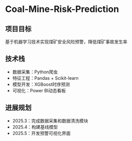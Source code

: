 # Coal-Mine-Risk-Prediction
## 项目目标  
基于机器学习技术实现煤矿安全风险预警，降低煤矿事故发生率  

## 技术栈  
- 数据采集：Python爬虫 
- 特征工程：Pandas + Scikit-learn  
- 模型开发：XGBoost时序预测  
- 可视化：Power BI动态看板  

## 进展规划  
- 2025.3：完成数据采集和数据清洗模块
- 2025.4：构建基线模型  
- 2025.5：开发预警可视化界面  
